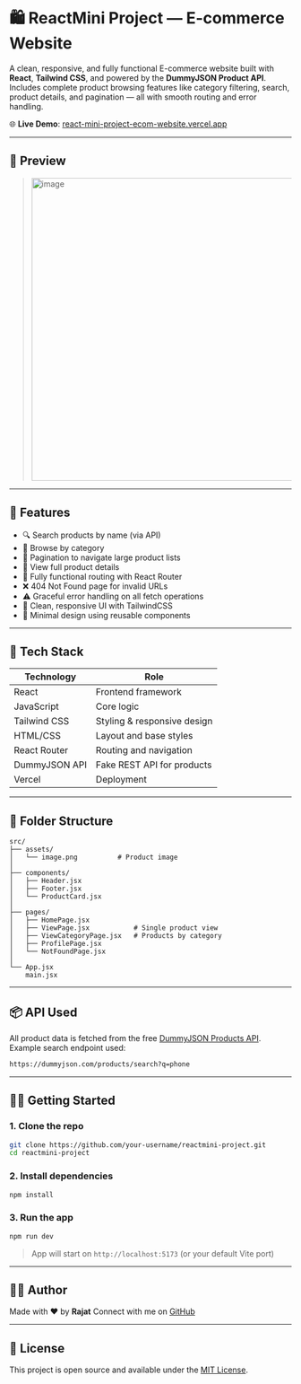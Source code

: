 # 🛍️ ReactMini Project — E-commerce Website

A clean, responsive, and fully functional E-commerce website built with **React**, **Tailwind CSS**, and powered by the **DummyJSON Product API**.
Includes complete product browsing features like category filtering, search, product details, and pagination — all with smooth routing and error handling.

🌐 **Live Demo**: [react-mini-project-ecom-website.vercel.app](https://react-mini-project-ecom-website.vercel.app/)

---

## 📸 Preview

> <img width="960" height="540" alt="image" src="https://github.com/user-attachments/assets/b363ad93-c7d4-457a-87c3-579d27ee3ee6" />


---

## 🚀 Features

* 🔍 Search products by name (via API)
* 📂 Browse by category
* 📄 Pagination to navigate large product lists
* 🛒 View full product details
* 🧱 Fully functional routing with React Router
* ❌ 404 Not Found page for invalid URLs
* ⚠️ Graceful error handling on all fetch operations
* 🎨 Clean, responsive UI with TailwindCSS
* 🧼 Minimal design using reusable components

---

## 💪 Tech Stack

| Technology    | Role                        |
| ------------- | --------------------------- |
| React         | Frontend framework          |
| JavaScript    | Core logic                  |
| Tailwind CSS  | Styling & responsive design |
| HTML/CSS      | Layout and base styles      |
| React Router  | Routing and navigation      |
| DummyJSON API | Fake REST API for products  |
| Vercel        | Deployment                  |

---

## 📁 Folder Structure

```
src/
├── assets/
│   └── image.png          # Product image
│
├── components/
│   ├── Header.jsx
│   ├── Footer.jsx
│   └── ProductCard.jsx
│
├── pages/
│   ├── HomePage.jsx
│   ├── ViewPage.jsx           # Single product view
│   ├── ViewCategoryPage.jsx   # Products by category
│   ├── ProfilePage.jsx
│   └── NotFoundPage.jsx
│
└── App.jsx
    main.jsx
```

---

## 📦 API Used

All product data is fetched from the free [DummyJSON Products API](https://dummyjson.com/).
Example search endpoint used:

```bash
https://dummyjson.com/products/search?q=phone
```

---

## 🧑‍💻 Getting Started

### 1. Clone the repo

```bash
git clone https://github.com/your-username/reactmini-project.git
cd reactmini-project
```

### 2. Install dependencies

```bash
npm install
```

### 3. Run the app

```bash
npm run dev
```

> App will start on `http://localhost:5173` (or your default Vite port)

---

## 🤛🏼 Author

Made with ❤️ by **Rajat**
Connect with me on [GitHub](https://github.com/your-username)

---

## 📄 License

This project is open source and available under the [MIT License](LICENSE).
